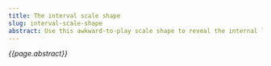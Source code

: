 ```yaml
---
title: The interval scale shape
slug: interval-scale-shape
abstract: Use this awkward-to-play scale shape to reveal the internal logic of any mode or scale. 
---
```


*{{page.abstract}}*
